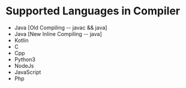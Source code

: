 # Supported Languages in Compiler
 * Java [Old Compiling -- javac && java]
 * Java [New Inline Compiling -- java]
 * Kotlin
 * C
 * Cpp
 * Python3
 * NodeJs
 * JavaScript
 * Php
